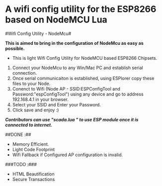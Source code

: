 # **A wifi config utility for the ESP8266 based on NodeMCU Lua**

#Wifi Config Utility - NodeMcu#

**This is aimed to bring in the configuration of NodeMcu as easy as possible.**

* This is light Wifi Config Utility for NodeMCU based ESP8266 Chipsets. 
1. Connect your NodeMcu to any Win/Mac PC and establish serial connection.
2. Once serial communicaiton is established, using ESPlorer copy these files to your Node.
3. Conenct to Wifi (Node AP - SSID:ESPConfigTool and Password:"espConfigTool") using any device and go to address 192.168.4.1 in your browser.
4. Select your SSID and Enter your Password.
5. Click save and enjoy :)

**_Contributors can use "scada.lua " to use ESP module once it is connected to internet._**

##DONE :##

* Memory Efficient.
* Light Code Footprint
* Wifi Fallback if Configured AP configuration is invalid.


###TODO :###

* HTML Beautification
* Secure Transactions
